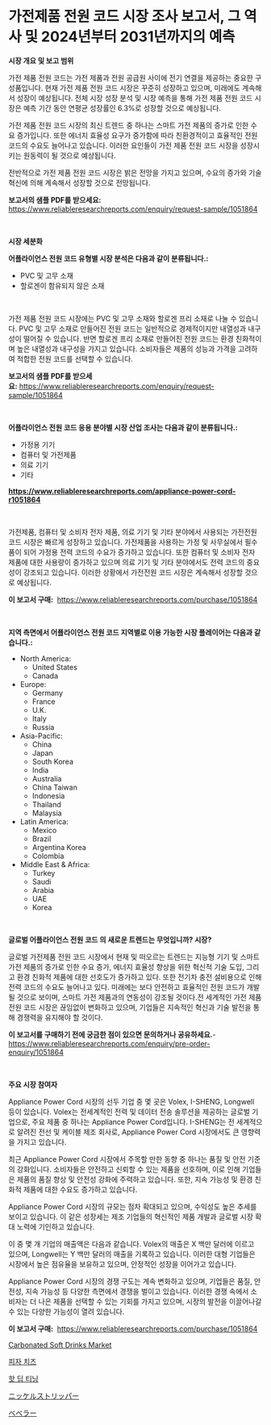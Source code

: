 <p><h1>가전제품 전원 코드 시장 조사 보고서, 그 역사 및 2024년부터 2031년까지의 예측</h1></p><p><strong>시장 개요 및 보고 범위</strong></p>
<p><p>가전 제품 전원 코드는 가전 제품과 전원 공급원 사이에 전기 연결을 제공하는 중요한 구성품입니다. 현재 가전 제품 전원 코드 시장은 꾸준히 성장하고 있으며, 미래에도 계속해서 성장이 예상됩니다. 전체 시장 성장 분석 및 시장 예측을 통해 가전 제품 전원 코드 시장은 예측 기간 동안 연평균 성장률인 6.3%로 성장할 것으로 예상됩니다. </p><p>가전 제품 전원 코드 시장의 최신 트렌드 중 하나는 스마트 가전 제품의 증가로 인한 수요 증가입니다. 또한 에너지 효율성 요구가 증가함에 따라 친환경적이고 효율적인 전원 코드의 수요도 늘어나고 있습니다. 이러한 요인들이 가전 제품 전원 코드 시장을 성장시키는 원동력이 될 것으로 예상됩니다.</p><p>전반적으로 가전 제품 전원 코드 시장은 밝은 전망을 가지고 있으며, 수요의 증가와 기술 혁신에 의해 계속해서 성장할 것으로 전망됩니다.</p></p>
<p><strong>보고서의 샘플 PDF를 받으세요:</strong> <a href="https://www.reliableresearchreports.com/enquiry/request-sample/1051864">https://www.reliableresearchreports.com/enquiry/request-sample/1051864</a></p>
<p>&nbsp;</p>
<p><strong>시장 세분화</strong></p>
<p><strong>어플라이언스 전원 코드 유형별 시장 분석은 다음과 같이 분류됩니다.:</strong></p>
<p><ul><li>PVC 및 고무 소재</li><li>할로겐이 함유되지 않은 소재</li></ul></p>
<p>&nbsp;</p>
<p><p>가전 제품 전원 코드 시장에는 PVC 및 고무 소재와 할로겐 프리 소재로 나눌 수 있습니다. PVC 및 고무 소재로 만들어진 전원 코드는 일반적으로 경제적이지만 내열성과 내구성이 떨어질 수 있습니다. 반면 할로겐 프리 소재로 만들어진 전원 코드는 환경 친화적이며 높은 내열성과 내구성을 가지고 있습니다. 소비자들은 제품의 성능과 가격을 고려하여 적합한 전원 코드를 선택할 수 있습니다.</p></p>
<p><strong>보고서의 샘플 PDF를 받으세요:</strong>&nbsp;<a href="https://www.reliableresearchreports.com/enquiry/request-sample/1051864">https://www.reliableresearchreports.com/enquiry/request-sample/1051864</a></p>
<p>&nbsp;</p>
<p><strong> 어플라이언스 전원 코드 응용 분야별 시장 산업 조사는 다음과 같이 분류됩니다.:</strong></p>
<p><ul><li>가정용 기기</li><li>컴퓨터 및 가전제품</li><li>의료 기기</li><li>기타</li></ul></p>
<p><strong><a href="https://www.reliableresearchreports.com/appliance-power-cord-r1051864">https://www.reliableresearchreports.com/appliance-power-cord-r1051864</a></strong></p>
<p>&nbsp;</p>
<p><p>가전제품, 컴퓨터 및 소비자 전자 제품, 의료 기기 및 기타 분야에서 사용되는 가전전원 코드 시장은 빠르게 성장하고 있습니다. 가전제품을 사용하는 가정 및 사무실에서 필수품이 되어 가정용 전력 코드의 수요가 증가하고 있습니다. 또한 컴퓨터 및 소비자 전자 제품에 대한 사용량이 증가하고 있으며 의료 기기 및 기타 분야에서도 전력 코드의 중요성이 강조되고 있습니다. 이러한 상황에서 가전전원 코드 시장은 계속해서 성장할 것으로 예상됩니다.</p></p>
<p><strong>이 보고서 구매:</strong>&nbsp; <a href="https://www.reliableresearchreports.com/purchase/1051864">https://www.reliableresearchreports.com/purchase/1051864</a></p>
<p>&nbsp;</p>
<p><strong>지역 측면에서 어플라이언스 전원 코드 지역별로 이용 가능한 시장 플레이어는 다음과 같습니다.:</strong></p>
<p><ul>
    <li>
        North America:
        <ul>
            <li>United States</li>
            <li>Canada</li>
        </ul>
    </li>
    <li>
        Europe:
        <ul>
            <li>Germany</li>
            <li>France</li>
            <li>U.K.</li>
            <li>Italy</li>
            <li>Russia</li>
        </ul>
    </li>
    <li>
        Asia-Pacific:
        <ul>
            <li>China</li>
            <li>Japan</li>
            <li>South Korea</li>
            <li>India</li>
            <li>Australia</li>
            <li>China Taiwan</li>
            <li>Indonesia</li>
            <li>Thailand</li>
            <li>Malaysia</li>
        </ul>
    </li>
    <li>
        Latin America:
        <ul>
            <li>Mexico</li>
            <li>Brazil</li>
            <li>Argentina Korea</li>
            <li>Colombia</li>
        </ul>
    </li>
    <li>
        Middle East & Africa:
        <ul>
            <li>Turkey</li>
            <li>Saudi</li>
            <li>Arabia</li>
            <li>UAE</li>
            <li>Korea</li>
        </ul>
    </li>
    </ul></p>
<p>&nbsp;</p>
<p><strong>글로벌 어플라이언스 전원 코드 의 새로운 트렌드는 무엇입니까? 시장?</strong></p>
<p><p>글로벌 가전제품 전원 코드 시장에서 현재 및 떠오르는 트렌드는 지능형 기기 및 스마트 가전 제품의 증가로 인한 수요 증가, 에너지 효율성 향상을 위한 혁신적 기술 도입, 그리고 환경 친화적 제품에 대한 선호도가 증가하고 있다. 또한 전기차 충전 설비용으로 인해 전력 코드의 수요도 늘어나고 있다. 미래에는 보다 안전하고 효율적인 전원 코드가 개발될 것으로 보이며, 스마트 가전 제품과의 연동성이 강조될 것이다.전 세계적인 가전 제품 전원 코드 시장은 끊임없이 변화하고 있으며, 기업들은 지속적인 혁신과 기술 발전을 통해 경쟁력을 유지해야 할 것이다.</p></p>
<p><strong>이 보고서를 구매하기 전에 궁금한 점이 있으면 문의하거나 공유하세요.</strong>- <a href="https://www.reliableresearchreports.com/enquiry/pre-order-enquiry/1051864">https://www.reliableresearchreports.com/enquiry/pre-order-enquiry/1051864</a></p>
<p>&nbsp;</p>
<p><strong>주요 시장 참여자</strong></p>
<p><p>Appliance Power Cord 시장의 선두 기업 중 몇 곳은 Volex, I-SHENG, Longwell 등이 있습니다. Volex는 전세계적인 전력 및 데이터 전송 솔루션을 제공하는 글로벌 기업으로, 주요 제품 중 하나는 Appliance Power Cord입니다. I-SHENG는 전 세계적으로 알려진 전선 및 케이블 제조 회사로, Appliance Power Cord 시장에서도 큰 영향력을 가지고 있습니다.</p><p>최근 Appliance Power Cord 시장에서 주목할 만한 동향 중 하나는 품질 및 안전 기준의 강화입니다. 소비자들은 안전하고 신뢰할 수 있는 제품을 선호하며, 이로 인해 기업들은 제품의 품질 향상 및 안전성 강화에 주력하고 있습니다. 또한, 지속 가능성 및 환경 친화적 제품에 대한 수요도 증가하고 있습니다.</p><p>Appliance Power Cord 시장의 규모는 점차 확대되고 있으며, 수익성도 높은 추세를 보이고 있습니다. 이 같은 성장세는 제조 기업들의 혁신적인 제품 개발과 글로벌 시장 확대 노력에 기인하고 있습니다.</p><p>이 중 몇 개 기업의 매출액은 다음과 같습니다. Volex의 매출은 X 백만 달러에 이르고 있으며, Longwell는 Y 백만 달러의 매출을 기록하고 있습니다. 이러한 대형 기업들은 시장에서 높은 점유율을 보유하고 있으며, 안정적인 성장을 이어가고 있습니다.</p><p>Appliance Power Cord 시장의 경쟁 구도는 계속 변화하고 있으며, 기업들은 품질, 안전성, 지속 가능성 등 다양한 측면에서 경쟁을 벌이고 있습니다. 이러한 경쟁 속에서 소비자는 더 나은 제품을 선택할 수 있는 기회를 가지고 있으며, 시장의 발전을 이끌어나갈 수 있는 다양한 가능성이 열려 있습니다.</p></p>
<p><strong>이 보고서 구매:</strong>&nbsp;&nbsp;<a href="https://www.reliableresearchreports.com/purchase/1051864">https://www.reliableresearchreports.com/purchase/1051864</a></p>
<p><p><a href="https://github.com/jhcraigie/Market-Research-Report-List-2/blob/main/carbonated-soft-drinks-market.md">Carbonated Soft Drinks Market</a></p><p><a href="https://github.com/fernandotryO5lson96765/Market-Research-Report-List-1/blob/main/434846017330.md">피자 치즈</a></p><p><a href="https://medium.com/@jodyomenick905/%ED%95%AB-%EB%94%A5-%ED%95%80%ED%8C%85-%EC%8B%9C%EC%9E%A5-%EC%84%B1%EA%B3%B5%EC%A0%81%EC%9D%B8-%EB%B9%84%EC%A6%88%EB%8B%88%EC%8A%A4-%EC%A0%84%EB%9E%B5%EC%9D%98-%ED%95%B5%EC%8B%AC-%EC%9A%94%EC%86%8C-2031%EB%85%84%EA%B9%8C%EC%A7%80-%EC%98%88%EC%B8%A1-a45816c34274">핫 딥 티닝</a></p><p><a href="https://medium.com/@mookiesville/%E3%83%8B%E3%83%83%E3%82%B1%E3%83%AB%E3%82%B9%E3%83%88%E3%83%AA%E3%83%83%E3%83%91%E3%83%BC%E3%81%AE%E5%B8%82%E5%A0%B4%E5%88%86%E6%9E%90%E3%81%8A%E3%82%88%E3%81%B32024%E5%B9%B4%E3%81%8B%E3%82%892031%E5%B9%B4%E3%81%BE%E3%81%A7%E3%81%AE%E6%9C%9F%E9%96%93%E3%81%AB%E4%BA%88%E6%B8%AC%E3%81%95%E3%82%8C%E3%82%8B%E3%82%B5%E3%82%A4%E3%82%BA-9f6aaeecc2d1">ニッケルストリッパー</a></p><p><a href="https://medium.com/@cierrahayes94/%E3%83%99%E3%83%99%E3%83%A9%E3%83%BC%E3%82%BA%E5%B8%82%E5%A0%B4-2031%E5%B9%B4%E3%81%BE%E3%81%A7%E3%81%AE%E5%8B%95%E5%90%91-%E4%BA%88%E6%B8%AC-%E7%AB%B6%E4%BA%89%E5%88%86%E6%9E%90-9a838d2a600e">ベベラー</a></p></p>
